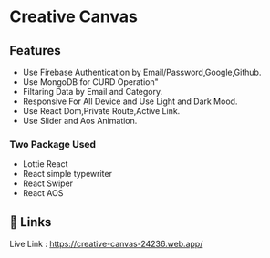 
# Creative Canvas





## Features

- Use Firebase Authentication by Email/Password,Google,Github.
- Use MongoDB for CURD Operation"
- Filtaring Data by Email and Category.
- Responsive For All Device and Use Light and Dark Mood.
- Use React Dom,Private Route,Active Link.
- Use Slider and Aos Animation.

### Two Package Used
- Lottie React
- React simple typewriter
- React Swiper
- React AOS





## 🔗 Links
Live Link : https://creative-canvas-24236.web.app/

